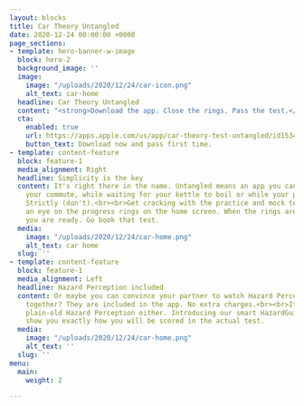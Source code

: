 ```yaml
---
layout: blocks
title: Car Theory Untangled
date: 2020-12-24 00:00:00 +0000
page_sections:
- template: hero-banner-w-image
  block: hero-2
  background_image: ''
  image:
    image: "/uploads/2020/12/24/car-icon.png"
    alt_text: car-home
  headline: Car Theory Untangled
  content: "<strong>Download the app. Close the rings. Pass the test.</strong>"
  cta:
    enabled: true
    url: https://apps.apple.com/us/app/car-theory-test-untangled/id1534706484
    button_text: Download now and pass first time.
- template: content-feature
  block: feature-1
  media_alignment: Right
  headline: Simplicity is the key
  content: It's right there in the name. Untangled means an app you can fire-up on
    your commute, while waiting for your kettle to boil or while your partner is watching
    Strictly (don't).<br><br>Get cracking with the practice and mock tests and keep
    an eye on the progress rings on the home screen. When the rings are about to close,
    you are ready. Go book that test.
  media:
    image: "/uploads/2020/12/24/car-home.png"
    alt_text: car home
  slug: ''
- template: content-feature
  block: feature-1
  media_alignment: Left
  headline: Hazard Perception included
  content: Or maybe you can convince your partner to watch Hazard Perception clips
    together? They are included in the app. No extra charges.<br><br>It's not just
    plain-old Hazard Perception either. Introducing our smart HazardGuide that will
    show you exactly how you will be scored in the actual test.
  media:
    image: "/uploads/2020/12/24/car-home.png"
    alt_text: ''
  slug: ''
menu:
  main:
    weight: 2

---
```

